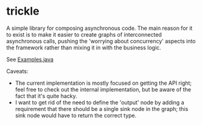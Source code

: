 trickle
=======

A simple library for composing asynchronous code. The main reason for it to exist is to make it
easier to create graphs of interconnected asynchronous calls, pushing the 'worrying about
concurrency' aspects into the framework rather than mixing it in with the business logic.

See [Examples.java](src/examples/java/com/spotify/trickle/Examples.java)

Caveats:
- The current implementation is mostly focused on getting the API right; feel free to check out the
internal implementation, but be aware of the fact that it's quite hacky.
- I want to get rid of the need to define the 'output' node by adding a requirement that there
should be a single sink node in the graph; this sink node would have to return the correct type.
